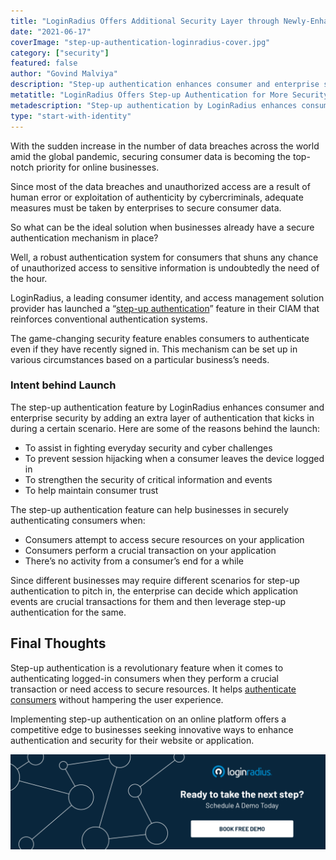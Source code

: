 ```yaml
---
title: "LoginRadius Offers Additional Security Layer through Newly-Enhanced Step-up Authentication Feature"
date: "2021-06-17"
coverImage: "step-up-authentication-loginradius-cover.jpg"
category: ["security"]
featured: false
author: "Govind Malviya"
description: "Step-up authentication enhances consumer and enterprise security by adding an extra layer of authentication. It offers a competitive edge to businesses seeking innovative ways to enhance security for their website."
metatitle: "LoginRadius Offers Step-up Authentication for More Security"
metadescription: "Step-up authentication by LoginRadius enhances consumer and enterprise security by adding an extra layer of authentication without hampering the user experience."
type: "start-with-identity"
---
```


With the sudden increase in the number of data breaches across the world amid the global pandemic, securing consumer data is becoming the top-notch priority for online businesses.

Since most of the data breaches and unauthorized access are a result of human error or exploitation of authenticity by cybercriminals, adequate measures must be taken by enterprises to secure consumer data.

So what can be the ideal solution when businesses already have a secure authentication mechanism in place?

Well, a robust authentication system for consumers that shuns any chance of unauthorized access to sensitive information is undoubtedly the need of the hour.

LoginRadius, a leading consumer identity, and access management solution provider has launched a “[step-up authentication](https://www.loginradius.com/resource/reauthentication-by-loginradius-2/)” feature in their CIAM that reinforces conventional authentication systems.

The game-changing security feature enables consumers to authenticate even if they have recently signed in. This mechanism can be set up in various circumstances based on a particular business’s needs.

### **Intent behind Launch**

The step-up authentication feature by LoginRadius enhances consumer and enterprise security by adding an extra layer of authentication that kicks in during a certain scenario. Here are some of the reasons behind the launch:



*   To assist in fighting everyday security and cyber challenges
*   To prevent session hijacking when a consumer leaves the device logged in
*   To strengthen the security of critical information and events
*   To help maintain consumer trust

The step-up authentication feature can help businesses in securely authenticating consumers when:



*   Consumers attempt to access secure resources on your application
*   Consumers perform a crucial transaction on your application
*   There’s no activity from a consumer’s end for a while

Since different businesses may require different scenarios for step-up authentication to pitch in, the enterprise can decide which application events are crucial transactions for them and then leverage step-up authentication for the same.


## Final Thoughts

Step-up authentication is a revolutionary feature when it comes to authenticating logged-in consumers when they perform a crucial transaction or need access to secure resources. It helps [authenticate consumers](https://www.loginradius.com/authentication/) without hampering the user experience. 

Implementing step-up authentication on an online platform offers a competitive edge to businesses seeking innovative ways to enhance authentication and security for their website or application.


[![LoginRadius Book a Demo](Book-a-demo.png)](https://www.loginradius.com/book-a-demo/)
